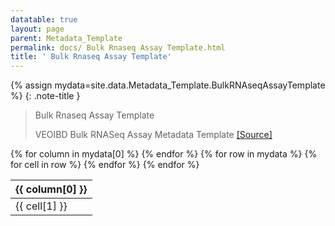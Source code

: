 ```yaml
---
datatable: true
layout: page
parent: Metadata_Template
permalink: docs/ Bulk Rnaseq Assay Template.html
title: ' Bulk Rnaseq Assay Template'
---
```


{% assign mydata=site.data.Metadata_Template.BulkRNAseqAssayTemplate %} 
{: .note-title } 
> Bulk Rnaseq Assay Template
>
>VEOIBD Bulk RNASeq Assay Metadata Template [[Source]](https://docs.google.com/document/d/1ADIApJgEpbA1XaLig1dlxwUE5VfQkESyxHerabsbXPY/edit#heading=h.agzpcnpjw4d9)
<table id="myTable" class="display" style="width:100%">
    <thead>
    {% for column in mydata[0] %}
        <th>{{ column[0] }}</th>
    {% endfor %}
    </thead>
    <tbody>
    {% for row in mydata %}
        <tr>
        {% for cell in row %}
            <td>{{ cell[1] }}</td>
        {% endfor %}
        </tr>
    {% endfor %}
    </tbody>
</table>

<script type="text/javascript">
  var pages = ['rnaIsolationKit', 'ratio260over230', 'DV200', 'RIN', 'libraryPreparationMethod', 'ratio260over280', 'cellViability', 'rnaBatch', 'BulkRNAseqRawFileAnnotations', 'MetadataFileAnnotations', 'BulkRNASeqCountsFileAnnotations', 'metadataType', 'resourceType', 'fileFormat', 'ageAtDiagnosis', 'jewishOrigin', 'Sibling', 'growthDelay', 'autoimmune', 'breastfed', 'breastfeedingDuration', 'immunodeficiencyDiagnosis', 'birthCountry', 'participantRole', 'sex', 'diseaseActivityLocation', 'extraintestinalManifestationsHistory', 'GISurgeries', 'isRC2', 'race', 'GISurgeriesDetails', 'upperDiseaseType', 'localID', 'perianalInvolvement', 'individualID', 'diseaseActivityBehavior', 'siblingType', 'site', 'secondHandSmokeExposure', 'autoimmuneDetails', 'IBDHistory', 'ethnicity', 'GIPhenotype', 'familyID', 'consanguinity', 'Proband', 'numberCells', 'dataType', 'totalReads', 'medianGenes', 'medianUMIs', 'kitNumber', 'readLength', 'analysisThresholds', 'alignmentInformation', 'referenceSet', 'vendor', 'assay', 'readStrandOrigin', 'mappedReads', 'sequencingBatch', 'totalUnmappedReads', 'validBarcodeReads', 'nucleicAcidSource', 'runType', 'sampleStatus', 'analysisType', 'dataSubtype', 'isStranded', 'uniqueGenes', 'platform', 'ratioMitochondria', 'libraryVersion', 'sampleBarcode', 'genomicSex', 'libraryType', 'libraryBatch', 'libraryID', 'rRNARate', 'libraryPrep', 'duplicationRate', 'uniqueID', 'volumeUnit', 'specimenIDSource', 'preservationMethod', 'sampleType', 'cellNumber', 'notes', 'shippingTrackingNumber', 'fundingSource', 'Biopsy', 'collectionDate', 'biopsyInflammationStatus', 'Serum', 'biopsyLocation', 'volume', 'PBMC', 'sampleKey', 'PAX', 'specimenID', 'biopsiesNumber', 'diagnosisCategory', 'shippingVendor', 'sampleTissueType', 'Filename'];
  $('#myTable').DataTable({
    responsive: {
        details: {
            display: $.fn.dataTable.Responsive.display.modal( {
                header: function ( row ) {
                    var data = row.data();
                    return 'Details for '+data[0]+' ';
                }
            } ),
            renderer: $.fn.dataTable.Responsive.renderer.tableAll({
                tableClass: "table"
            })
        }
    },
   "deferRender": true,
   "columnDefs": [
      { 
         targets: 0,
         render : function(data, type, row, meta){
            if(type === 'display' & $.inArray( data, pages) != -1){
               return $('<a>')
                  .attr('href',row[7]+'/'+data)
                  .text(data)
                  .wrap('<div></div>')
                  .parent()
                  .html();} 
             else {
               return data;
            }
         }
      },
      {
        targets: [6,7],
          render : function(data, type, row, meta){
         if(type === 'display' & data != 'Sage Bionetworks'){
            return $('<a>')
               .attr('href', data)
               .text(data)
               .wrap('<div></div>')
               .parent()
               .html();} 
         if(type === 'display' & data == 'Sage Bionetworks'){
             return $('<a>')
                .attr('href', 'https://sagebionetworks.org/')
                .text(data)
                .wrap('<div></div>')
                .parent()
                .html();
         
         } else {
            return data;
         }
      }
   }
   ]
});
</script>